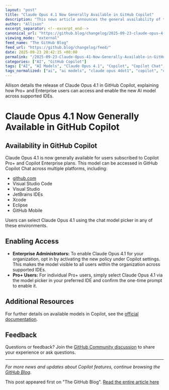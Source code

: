 ```yaml
---
layout: "post"
title: "Claude Opus 4.1 Now Generally Available in GitHub Copilot"
description: "This news article announces the general availability of the Claude Opus 4.1 model in GitHub Copilot, specifically for Copilot Pro+ and Copilot Enterprise customers. It details how users and administrators can access and enable the new model across various supported IDEs, including Visual Studio Code, Visual Studio, JetBrains IDEs, and more. The article also provides links to official documentation for further information and encourages user feedback through the GitHub Community."
author: "Allison"
excerpt_separator: <!--excerpt_end-->
canonical_url: "https://github.blog/changelog/2025-09-23-claude-opus-4-1-is-now-generally-available-in-github-copilot"
viewing_mode: "external"
feed_name: "The GitHub Blog"
feed_url: "https://github.blog/changelog/feed/"
date: 2025-09-23 20:42:15 +00:00
permalink: "/2025-09-23-Claude-Opus-41-Now-Generally-Available-in-GitHub-Copilot.html"
categories: ["AI", "GitHub Copilot"]
tags: ["AI", "AI Models", "Claude Opus 4.1", "Copilot", "Copilot Chat", "Copilot Enterprise", "Copilot Pro+", "Eclipse", "GitHub Copilot", "GitHub Mobile", "IDE Integration", "JetBrains IDEs", "Model Picker", "News", "VS", "VS Code", "Xcode"]
tags_normalized: ["ai", "ai models", "claude opus 4dot1", "copilot", "copilot chat", "copilot enterprise", "copilot proplus", "eclipse", "github copilot", "github mobile", "ide integration", "jetbrains ides", "model picker", "news", "vs", "vs code", "xcode"]
---
```


Allison details the release of Claude Opus 4.1 in GitHub Copilot, explaining how Pro+ and Enterprise users can access and enable the new AI model across supported IDEs.<!--excerpt_end-->

# Claude Opus 4.1 Now Generally Available in GitHub Copilot

## Availability in GitHub Copilot

Claude Opus 4.1 is now generally available for users subscribed to Copilot Pro+ and Copilot Enterprise plans. This model can be accessed in GitHub Copilot Chat across multiple platforms, including:

- [github.com](https://github.com)
- Visual Studio Code
- Visual Studio
- JetBrains IDEs
- Xcode
- Eclipse
- GitHub Mobile

Users can select Claude Opus 4.1 using the chat model picker in any of these environments.

## Enabling Access

- **Enterprise Administrators:** To enable Claude Opus 4.1 for your organization, opt in by activating the new policy under Copilot settings. This makes the model visible to all users within the organization across supported IDEs.
- **Pro+ Users:** For individual Pro+ users, simply select Claude Opus 4.1 via the model picker in your preferred IDE and confirm the one-time prompt to enable it.

## Additional Resources

For further details on available models in Copilot, see the [official documentation](https://docs.github.com/copilot/reference/ai-models/model-hosting#openai-models).

## Feedback

Questions or feedback? Join the [GitHub Community discussion](https://github.com/orgs/community/discussions/168107) to share your experience or ask questions.

---

*For more news and updates about Copilot features, continue browsing the [GitHub Blog](https://github.blog).*

This post appeared first on "The GitHub Blog". [Read the entire article here](https://github.blog/changelog/2025-09-23-claude-opus-4-1-is-now-generally-available-in-github-copilot)
